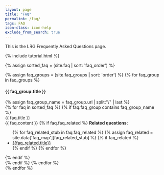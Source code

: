 ```yaml
---
layout: page
title: "FAQ"
permalink: /faq/
tags: FAQ
icon-class: icon-help
exclude_from_search: true
---
```


This is the LRG Frequently Asked Questions page.

{% include tutorial.html %}

{% assign sorted_faq = (site.faq | sort: 'faq_order') %}

{% assign faq_groups = (site.faq_groups | sort: 'order') %}
{% for faq_group in faq_groups %}
  <h4>{{ faq_group.title }}</h4>
  {% assign faq_group_name = faq_group.url | split:"/" | last %}
  <div>
  {% for faq in sorted_faq %}
    {% if faq.faq_group contains faq_group_name %}
      <div class="faq_entry">
        <div class="faq_title close-icon-5 icon-collapse-closed" id="{{ faq.faq_group }}_{{ faq.faq_order }}_button" onclick="javascript:show_hide('{{ faq.faq_group }}_{{ faq.faq_order }}')">
          {{ faq.title }}
        </div>
        <div class="faq_content" id="{{ faq.faq_group }}_{{ faq.faq_order }}">
          {{ faq.content }}
        {% if faq.faq_related %}
          <b>Related questions:</b>
          <ul>
            {% for faq_related_stub in faq.faq_related %}
              {% assign faq_related = site.data['faq_map'][faq_related_stub] %}
              {% if faq_related %}
                <li><a href="{{faq_related.url}}">{{faq_related.title}}</a></li>
              {% endif %}
            {% endfor %}
          </ul>
        {% endif %}
        </div>
    </div>
    {% endif %}
  {% endfor %}
  </div>
{% endfor %}

<!--<ul>
  {% for faq in sorted_faq %}
    {% if faq.faq_group contains faq_group_name %}
  <li><a href="{{ faq.url }}">{{ faq.title }}</a></li>
    {% endif %}
  {% endfor %}
</ul>-->
